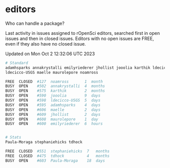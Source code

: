 # editors

Who can handle a package?

Last activity in issues assigned to rOpenSci editors, searched first in open
issues and then in closed issues. Editors with no open issues are FREE, even if
they also have no closed issue.


Updated on Mon Oct 2 12:32:06 UTC 2023

```bash
# Standard
adamhsparks annakrystalli emilyriederer jhollist jooolia karthik ldecicco
ldecicco-USGS maelle maurolepore noamross

FREE  CLOSED  #127  noamross       1  month
BUSY  OPEN    #502  annakrystalli  4  months
BUSY  OPEN    #575  karthik        2  months
BUSY  OPEN    #590  jooolia        9  days
BUSY  OPEN    #598  ldecicco-USGS  5  days
BUSY  OPEN    #595  adamhsparks    4  days
BUSY  OPEN    #606  maelle         2  days
BUSY  OPEN    #609  jhollist       2  days
BUSY  OPEN    #608  maurolepore    1  day
BUSY  OPEN    #600  emilyriederer  6  hours


# Stats
Paula-Moraga stephaniehicks tdhock

FREE  CLOSED  #551  stephaniehicks  7   months
FREE  CLOSED  #475  tdhock          4   months
BUSY  OPEN    #603  Paula-Moraga    18  days
```
